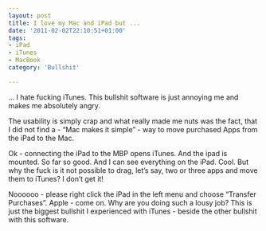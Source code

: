 ```yaml
---
layout: post
title: I love my Mac and iPad but ...
date: '2011-02-02T22:10:51+01:00'
tags:
- iPad
- iTunes
- MacBook
category: 'Bullshit'

---
```

<p>&#8230; I hate fucking iTunes. This bullshit software is just annoying me and makes me absolutely angry. </p>

<p>The usability is simply crap and what really made me nuts was the fact, that I did not find a - &#8220;Mac makes it simple&#8221;  - way to move purchased Apps from the iPad to the Mac.</p>

<p>Ok - connecting the iPad to the MBP opens iTunes. And the ipad is mounted. So far so good. And I can see everything on the iPad. Cool. But why the fuck is it not possible to drag, let&#8217;s say, two or three apps and move them to iTunes? I don&#8217;t get it!</p>

<p>Noooooo - please right click the iPad in the left menu and choose &#8220;Transfer Purchases&#8221;. Apple - come on. Why are you doing such a lousy job? This is just the biggest bullshit I experienced with iTunes - beside the other bullshit with this software.</p>
